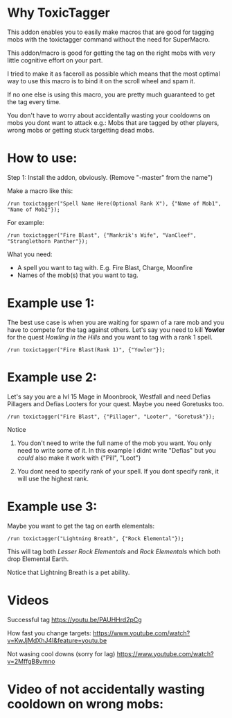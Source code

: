 # Why ToxicTagger

This addon enables you to easily make macros that are good for tagging mobs with the toxictagger command without the need for SuperMacro.

This addon/macro is good for getting the tag on the right mobs with very little cognitive effort on your part. 

I tried to make it as faceroll as possible which means that the most optimal way to use this macro is to bind it on the scroll wheel and spam it.

If no one else is using this macro, you are pretty much guaranteed to get the tag every time.

You don't have to worry about accidentally wasting your cooldowns on mobs you dont want to attack e.g.: 
Mobs that are tagged by other players, wrong mobs or getting stuck targetting dead mobs. 

# How to use: 
Step 1: Install the addon, obviously. (Remove "-master" from the name")

Make a macro like this:

    /run toxictagger("Spell Name Here(Optional Rank X"), {"Name of Mob1", "Name of Mob2"});

For example: 

    /run toxictagger("Fire Blast", {"Mankrik's Wife", "VanCleef", "Stranglethorn Panther"});
    
What you need: 

* A spell you want to tag with. E.g. Fire Blast, Charge, Moonfire
* Names of the mob(s) that you want to tag. 

# Example use 1: 
The best use case is when you are waiting for spawn of a rare mob and you have to compete for the tag against others. 
Let's say you need to kill **Yowler** for the quest *Howling in the Hills* and you want to tag with a rank 1 spell.

    /run toxictagger("Fire Blast(Rank 1)", {"Yowler"});

# Example use 2: 
Let's say you are a lvl 15 Mage in Moonbrook, Westfall and need Defias Pillagers and Defias Looters for your quest. Maybe you need Goretusks too.

    /run toxictagger("Fire Blast", {"Pillager", "Looter", "Goretusk"});

Notice
1) You don't need to write the full name of the mob you want. You only need to write some of it. In this example I didnt write "Defias" but you *could* also make it work with {"Pill", "Loot"}

2) You dont need to specify rank of your spell. If you dont specify rank, it will use the highest rank.

# Example use 3:
Maybe you want to get the tag on earth elementals: 

    /run toxictagger("Lightning Breath", {"Rock Elemental"});

This will tag both *Lesser Rock Elementals* and *Rock Elementals* which both drop Elemental Earth. 

Notice that Lightning Breath is a pet ability.

# Videos
Successful tag
https://youtu.be/PAUHHrd2pCg

How fast you change targets:
https://www.youtube.com/watch?v=KwJjMdXhJ4I&feature=youtu.be

Not wasing cool downs (sorry for lag)
https://www.youtube.com/watch?v=2MffgB8vmno



# Video of not accidentally wasting cooldown on wrong mobs: 


